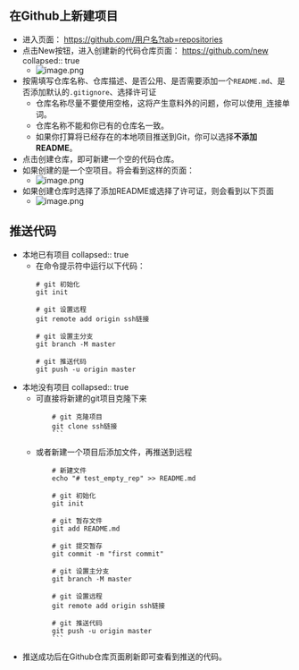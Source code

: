 ## 在Github上新建项目
- 进入页面： https://github.com/用户名?tab=repositories
- 点击New按钮，进入创建新的代码仓库页面： https://github.com/new
	collapsed:: true
	- ![image.png](/image_1716964510365_0.png)
- 按需填写仓库名称、仓库描述、是否公用、是否需要添加一个`README.md`、是否添加默认的`.gitignore`、选择许可证
	- 仓库名称尽量不要使用空格，这将产生意料外的问题，你可以使用`_`连接单词。
	- 仓库名称不能和你已有的仓库名一致。
	- 如果你打算将已经存在的本地项目推送到Git，你可以选择**不添加README**。
- 点击创建仓库，即可新建一个空的代码仓库。
- 如果创建的是一个空项目。将会看到这样的页面：
	- ![image.png](/image_1716965609803_0.png)
- 如果创建仓库时选择了添加README或选择了许可证，则会看到以下页面
	- ![image.png](/image_1716965713444_0.png)
## 推送代码
- 本地已有项目
	collapsed:: true
	- 在命令提示符中运行以下代码：
		``` shell
		# git 初始化
		git init
		
		# git 设置远程
		git remote add origin ssh链接
		
		# git 设置主分支
		git branch -M master
		
		# git 推送代码
		git push -u origin master
		```
- 本地没有项目
	collapsed:: true
	- 可直接将新建的git项目克隆下来
		``` shell
			# git 克隆项目
			git clone ssh链接
			```
	- 或者新建一个项目后添加文件，再推送到远程
		```shell
			# 新建文件
			echo "# test_empty_rep" >> README.md
			
			# git 初始化
			git init
			
			# git 暂存文件
			git add README.md
			
			# git 提交暂存
			git commit -m "first commit"
			
			# git 设置主分支
			git branch -M master
			
			# git 设置远程
			git remote add origin ssh链接
			
			# git 推送代码
			git push -u origin master
			```
- 推送成功后在Github仓库页面刷新即可查看到推送的代码。